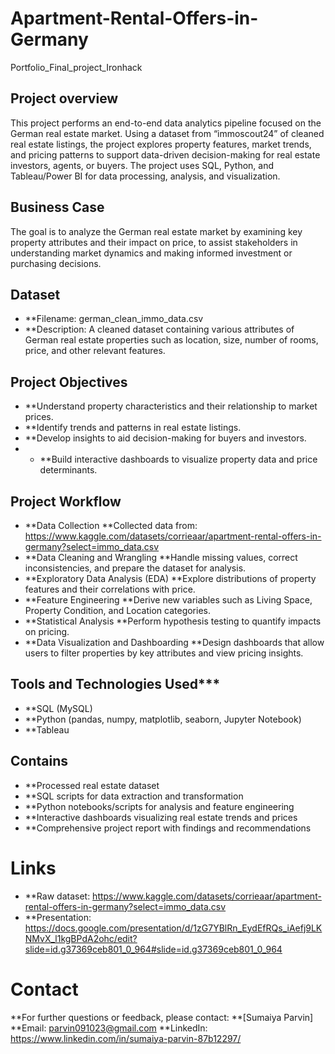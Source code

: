 # Apartment-Rental-Offers-in-Germany
Portfolio_Final_project_Ironhack

## Project overview
This project performs an end-to-end data analytics pipeline focused on the German real estate market. Using a dataset from “immoscout24” of cleaned real estate listings, the project explores property features, market trends, and pricing patterns to support data-driven decision-making for real estate investors, agents, or buyers. The project uses SQL, Python, and Tableau/Power BI for data processing, analysis, and visualization.

## Business Case
The goal is to analyze the German real estate market by examining key property attributes and their impact on price, to assist stakeholders in understanding market dynamics and making informed investment or purchasing decisions.

## Dataset
- **Filename: german_clean_immo_data.csv
- **Description: A cleaned dataset containing various attributes of German real estate properties such as location, size, number of rooms, price, and other relevant features.

## Project Objectives
- **Understand property characteristics and their relationship to market prices.
- **Identify trends and patterns in real estate listings.
- **Develop insights to aid decision-making for buyers and investors.
- - **Build interactive dashboards to visualize property data and price determinants.

## Project Workflow
- **Data Collection
    **Collected data from: https://www.kaggle.com/datasets/corrieaar/apartment-rental-offers-in-germany?select=immo_data.csv
- **Data Cleaning and Wrangling
    **Handle missing values, correct inconsistencies, and prepare the dataset for analysis.
- **Exploratory Data Analysis (EDA)
    **Explore distributions of property features and their correlations with price.
- **Feature Engineering
    **Derive new variables such as Living Space, Property Condition, and Location categories.
- **Statistical Analysis
    **Perform hypothesis testing to quantify impacts on pricing.
- **Data Visualization and Dashboarding
    **Design dashboards that allow users to filter properties by key attributes and view pricing insights.

## Tools and Technologies Used***
- **SQL (MySQL)
- **Python (pandas, numpy, matplotlib, seaborn, Jupyter Notebook)
- **Tableau 

## Contains
- **Processed real estate dataset
- **SQL scripts for data extraction and transformation
- **Python notebooks/scripts for analysis and feature engineering
- **Interactive dashboards visualizing real estate trends and prices
- **Comprehensive project report with findings and recommendations

# Links
- **Raw dataset: https://www.kaggle.com/datasets/corrieaar/apartment-rental-offers-in-germany?select=immo_data.csv
- **Presentation: https://docs.google.com/presentation/d/1zG7YBlRn_EydEfRQs_iAefj9LKNMvX_l1kgBPdA2ohc/edit?slide=id.g37369ceb801_0_964#slide=id.g37369ceb801_0_964

# Contact
**For further questions or feedback, please contact:
**[Sumaiya Parvin]
**Email: parvin091023@gmail.com
**LinkedIn: https://www.linkedin.com/in/sumaiya-parvin-87b12297/


